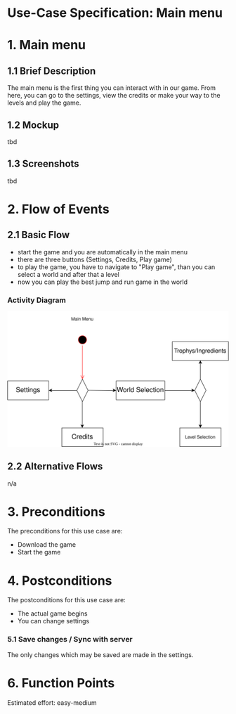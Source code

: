 # Use-Case Specification: Main menu

# 1. Main menu

## 1.1 Brief Description
The main menu is the first thing you can interact with in our game. From here, you can go to the settings, view the credits or make your way to the levels and play the game. 

## 1.2 Mockup 
tbd

## 1.3 Screenshots
tbd

# 2. Flow of Events

## 2.1 Basic Flow
- start the game and you are automatically in the main menu
- there are three buttons (Settings, Credits, Play game)
- to play the game, you have to navigate to "Play game", than you can select a world and after that a level
- now you can play the best jump and run game in the world

### Activity Diagram
![Activity Diagram](../Pictures/AD5_main_menu.drawio.svg)


## 2.2 Alternative Flows
n/a

# 3. Preconditions
The preconditions for this use case are:
- Download the game
- Start the game

# 4. Postconditions
The postconditions for this use case are:
- The actual game begins
- You can change settings

### 5.1 Save changes / Sync with server

The only changes which may be saved are made in the settings.


# 6. Function Points
Estimated effort: easy-medium
